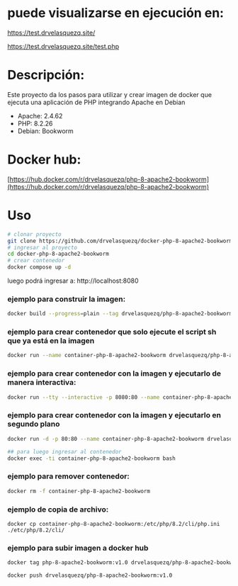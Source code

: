 # puede visualizarse en ejecución en: 
<a href="https://test.drvelasquezq.site/" target="_blank">https://test.drvelasquezq.site/</a>

<a href="https://test.drvelasquezq.site/test.php" target="_blank">https://test.drvelasquezq.site/test.php</a>

# Descripción:
Este proyecto da los pasos para utilizar y crear imagen de docker que ejecuta una aplicación de PHP integrando Apache en Debian

<ul>
<li>Apache: 2.4.62</li>
<li>PHP: 8.2.26</li>
<li>Debian: Bookworm</li>
</ul>

# Docker hub:
[https://hub.docker.com/r/drvelasquezq/php-8-apache2-bookworm](https://hub.docker.com/r/drvelasquezq/php-8-apache2-bookworm)

# Uso

```bash
# clonar proyecto
git clone https://github.com/drvelasquezq/docker-php-8-apache2-bookworm.git
# ingresar al proyecto
cd docker-php-8-apache2-bookworm
# crear contenedor
docker compose up -d
```

luego podrá ingresar a: http://localhost:8080

### ejemplo para construir la imagen: 
```bash
docker build --progress=plain --tag drvelasquezq/php-8-apache2-bookworm:v1.0 .
```

### ejemplo para crear contenedor que solo ejecute el script sh que ya está en la imagen
```bash
docker run --name container-php-8-apache2-bookworm drvelasquezq/php-8-apache2-bookworm:v1.0
```

### ejemplo para crear contenedor con la imagen y ejecutarlo de manera interactiva:
```bash
docker run --tty --interactive -p 8080:80 --name container-php-8-apache2-bookworm drvelasquezq/php-8-apache2-bookworm:v1.0 bash
```

### ejemplo para crear contenedor con la imagen y ejecutarlo en segundo plano
```bash
docker run -d -p 80:80 --name container-php-8-apache2-bookworm drvelasquezq/php-8-apache2-bookworm:v1.0
```
```bash
## para luego ingresar al contenedor
docker exec -ti container-php-8-apache2-bookworm bash
```

### ejemplo para remover contenedor:
```bash
docker rm -f container-php-8-apache2-bookworm
```

### ejemplo de copia de archivo:
```
docker cp container-php-8-apache2-bookworm:/etc/php/8.2/cli/php.ini ./etc/php/8.2/cli/
```

### ejemplo para subir imagen a docker hub
```bash
docker tag php-8-apache2-bookworm:v1.0 drvelasquezq/php-8-apache2-bookworm:v1.0
```
```
docker push drvelasquezq/php-8-apache2-bookworm:v1.0
```